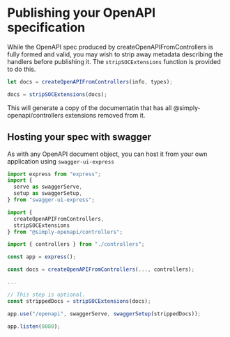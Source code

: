 # Publishing your OpenAPI specification

While the OpenAPI spec produced by createOpenAPIFromControllers is fully formed and valid, you may wish to strip away metadata describing the handlers before publishing it.  The `stripSOCExtensions` function is provided to do this.

```typescript
let docs = createOpenAPIFromControllers(info, types);

docs = stripSOCExtensions(docs);
```

This will generate a copy of the documentatin that has all @simply-openapi/controllers extensions removed from it.

## Hosting your spec with swagger

As with any OpenAPI document object, you can host it from your own application using `swagger-ui-express`

```typescript
import express from "express";
import {
  serve as swaggerServe,
  setup as swaggerSetup,
} from "swagger-ui-express";

import {
  createOpenAPIFromControllers,
  stripSOCExtensions
} from "@simply-openapi/controllers";

import { controllers } from "./controllers";

const app = express();

const docs = createOpenAPIFromControllers(..., controllers);

...

// This step is optional.
const strippedDocs = stripSOCExtensions(docs);

app.use("/openapi", swaggerServe, swaggerSetup(strippedDocs));

app.listen(8080);

```
